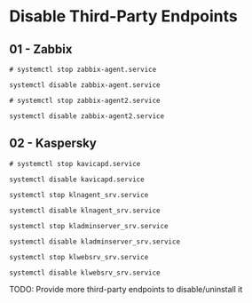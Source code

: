 # Disable Third-Party Endpoints

## 01 - Zabbix

```
# systemctl stop zabbix-agent.service

systemctl disable zabbix-agent.service

# systemctl stop zabbix-agent2.service

systemctl disable zabbix-agent2.service
```

## 02 - Kaspersky

```
# systemctl stop kavicapd.service

systemctl disable kavicapd.service

systemctl stop klnagent_srv.service

systemctl disable klnagent_srv.service

systemctl stop kladminserver_srv.service

systemctl disable kladminserver_srv.service

systemctl stop klwebsrv_srv.service

systemctl disable klwebsrv_srv.service
```

TODO: Provide more third-party endpoints to disable/uninstall it